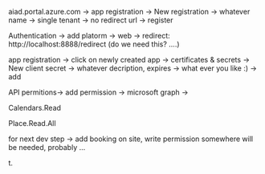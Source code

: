 
aiad.portal.azure.com -> app registration -> New registration -> whatever name ->  single tenant ->  no redirect url -> register

Authentication -> add platorm -> web -> redirect: http://localhost:8888/redirect (do we need this? ....)

app registration -> click on newly created app -> certificates & secrets -> New client secret -> whatever decription, expires -> what ever you like :) -> add


API permitions-> add permission ->  microsoft graph -> 

Calendars.Read
	
Place.Read.All

for next dev step -> add booking on site, write permission somewhere will be needed, probably ...


t.	
